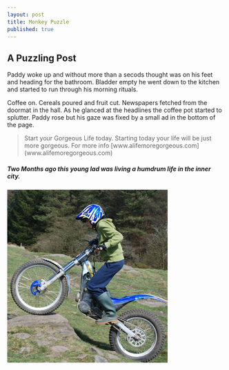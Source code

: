 ```yaml
---
layout: post
title: Monkey Puzzle
published: true
---
```


## A Puzzling Post

Paddy woke up and without more than a secods thought was on his feet and heading for the bathroom. Bladder empty he went down to the kitchen and started to run through his morning rituals.

Coffee on. Cereals poured and fruit cut. Newspapers fetched from the doormat in the hall. As he glanced at the headlines the coffee pot started to splutter. Paddy rose but his gaze&nbsp;was fixed by a small ad in the bottom of the page.

<blockquote>Start your Gorgeous Life today. Starting today your life will be just more gorgeous. For more info [www.alifemoregorgeous.com](www.alifemoregorgeous.com)</blockquote>

##### Two Months ago this young lad was living a humdrum life in the inner city.

![Dave showing his trials rider skills, climbing a large rocky step.](/uploads/overrock.jpg)